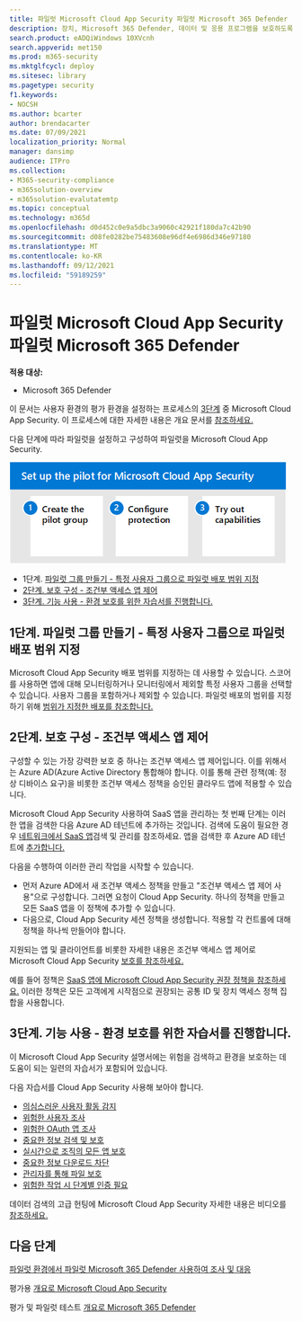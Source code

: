 ```yaml
---
title: 파일럿 Microsoft Cloud App Security 파일럿 Microsoft 365 Defender
description: 장치, Microsoft 365 Defender, 데이터 및 응용 프로그램을 보호하도록 설계된 보안 솔루션을 테스트하고 경험할 수 있도록 테스트 테스트 랩 또는 파일럿 환경을 설정하세요.
search.product: eADQiWindows 10XVcnh
search.appverid: met150
ms.prod: m365-security
ms.mktglfcycl: deploy
ms.sitesec: library
ms.pagetype: security
f1.keywords:
- NOCSH
ms.author: bcarter
author: brendacarter
ms.date: 07/09/2021
localization_priority: Normal
manager: dansimp
audience: ITPro
ms.collection:
- M365-security-compliance
- m365solution-overview
- m365solution-evalutatemtp
ms.topic: conceptual
ms.technology: m365d
ms.openlocfilehash: d0d452c0e9a5dbc3a9060c42921f180da7c42b90
ms.sourcegitcommit: d08fe0282be75483608e96df4e6986d346e97180
ms.translationtype: MT
ms.contentlocale: ko-KR
ms.lasthandoff: 09/12/2021
ms.locfileid: "59189259"
---
```

# <a name="pilot-microsoft-cloud-app-security-with-microsoft-365-defender"></a>파일럿 Microsoft Cloud App Security 파일럿 Microsoft 365 Defender


**적용 대상:**
- Microsoft 365 Defender

이 문서는 사용자 환경의 평가 환경을 설정하는 프로세스의 [3단계](eval-defender-mcas-overview.md) 중 Microsoft Cloud App Security. 이 프로세스에 대한 자세한 내용은 개요 문서를 [참조하세요.](eval-defender-mcas-overview.md)

다음 단계에 따라 파일럿을 설정하고 구성하여 파일럿을 Microsoft Cloud App Security.


![파일럿을 수행하기 위한 Microsoft Cloud App Security.](../../media/defender/m365-defender-mcas-pilot-steps.png)

- 1단계. [파일럿 그룹 만들기 - 특정 사용자 그룹으로 파일럿 배포 범위 지정](#step-1-create-the-pilot-group--scope-your-pilot-deployment-to-certain-user-groups)
- [2단계. 보호 구성 - 조건부 액세스 앱 제어](#step-2-configure-protection--conditional-access-app-control)
- [3단계. 기능 사용 - 환경 보호를 위한 자습서를 진행합니다.](#step-3-try-out-capabilities--walk-through-tutorials-for-protecting-your-environment) 


## <a name="step-1-create-the-pilot-group--scope-your-pilot-deployment-to-certain-user-groups"></a>1단계. 파일럿 그룹 만들기 - 특정 사용자 그룹으로 파일럿 배포 범위 지정

Microsoft Cloud App Security 배포 범위를 지정하는 데 사용할 수 있습니다. 스코어를 사용하면 앱에 대해 모니터링하거나 모니터링에서 제외할 특정 사용자 그룹을 선택할 수 있습니다. 사용자 그룹을 포함하거나 제외할 수 있습니다. 파일럿 배포의 범위를 지정하기 위해 [범위가 지정한 배포를 참조합니다.](/cloud-app-security/scoped-deployment)


## <a name="step-2-configure-protection--conditional-access-app-control"></a>2단계. 보호 구성 - 조건부 액세스 앱 제어

구성할 수 있는 가장 강력한 보호 중 하나는 조건부 액세스 앱 제어입니다. 이를 위해서는 Azure AD(Azure Active Directory 통합해야 합니다. 이를 통해 관련 정책(예: 정상 디바이스 요구)을 비롯한 조건부 액세스 정책을 승인된 클라우드 앱에 적용할 수 있습니다. 

Microsoft Cloud App Security 사용하여 SaaS 앱을 관리하는 첫 번째 단계는 이러한 앱을 검색한 다음 Azure AD 테넌트에 추가하는 것입니다. 검색에 도움이 필요한 경우 [네트워크에서 SaaS 앱](/cloud-app-security/tutorial-shadow-it)검색 및 관리를 참조하세요. 앱을 검색한 후 Azure AD 테넌트에 [추가합니다.](/azure/active-directory/manage-apps/add-application-portal)

다음을 수행하여 이러한 관리 작업을 시작할 수 있습니다.

- 먼저 Azure AD에서 새 조건부 액세스 정책을 만들고 "조건부 액세스 앱 제어 사용"으로 구성합니다. 그러면 요청이 Cloud App Security. 하나의 정책을 만들고 모든 SaaS 앱을 이 정책에 추가할 수 있습니다.
- 다음으로, Cloud App Security 세션 정책을 생성합니다. 적용할 각 컨트롤에 대해 정책을 하나씩 만들어야 합니다.

지원되는 앱 및 클라이언트를 비롯한 자세한 내용은 조건부 액세스 앱 제어로 Microsoft Cloud App Security [보호를 참조하세요.](/cloud-app-security/proxy-intro-aad) 

예를 들어 정책은 [SaaS 앱에 Microsoft Cloud App Security 권장 정책을 참조하세요.](../office-365-security/mcas-saas-access-policies.md) 이러한 정책은 모든 [](../office-365-security/microsoft-365-policies-configurations.md) 고객에게 시작점으로 권장되는 공통 ID 및 장치 액세스 정책 집합을 사용합니다. 

## <a name="step-3-try-out-capabilities--walk-through-tutorials-for-protecting-your-environment"></a>3단계. 기능 사용 - 환경 보호를 위한 자습서를 진행합니다. 

이 Microsoft Cloud App Security 설명서에는 위험을 검색하고 환경을 보호하는 데 도움이 되는 일련의 자습서가 포함되어 있습니다. 

다음 자습서를 Cloud App Security 사용해 보아야 합니다.

- [의심스러운 사용자 활동 감지](/cloud-app-security/tutorial-suspicious-activity)
- [위험한 사용자 조사](/cloud-app-security/tutorial-ueba)
- [위험한 OAuth 앱 조사](/cloud-app-security/investigate-risky-oauth)
- [중요한 정보 검색 및 보호](/cloud-app-security/tutorial-dlp)
- [실시간으로 조직의 모든 앱 보호](/cloud-app-security/tutorial-proxy)
- [중요한 정보 다운로드 차단](/cloud-app-security/use-case-proxy-block-session-aad)
- [관리자를 통해 파일 보호](/cloud-app-security/use-case-admin-quarantine)
- [위험한 작업 시 단계별 인증 필요](/cloud-app-security/tutorial-step-up-authentication)

데이터 검색의 고급 헌팅에 Microsoft Cloud App Security 자세한 내용은 비디오를 [참조하세요.](https://www.microsoft.com/en-us/videoplayer/embed/RWFISa)

## <a name="next-steps"></a>다음 단계

[파일럿 환경에서 파일럿 Microsoft 365 Defender 사용하여 조사 및 대응](eval-defender-investigate-respond.md)

평가용 [개요로 Microsoft Cloud App Security](eval-defender-mcas-overview.md)

평가 및 파일럿 테스트 [개요로 Microsoft 365 Defender](eval-overview.md)
